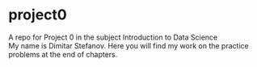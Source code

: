 # project0
A repo for Project 0 in the subject Introduction to Data Science <br />
My name is Dimitar Stefanov.
Here you will find my work on the practice problems at the end of chapters.
